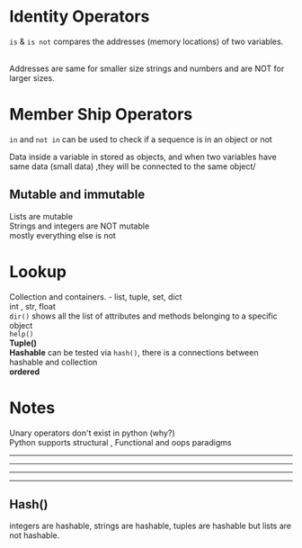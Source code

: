 # Identity Operators

`is` & `is not` compares the addresses (memory locations) of two variables.

<br> Addresses are same for smaller size strings and numbers
and are NOT for larger sizes.
# Member Ship Operators
`in` and `not in` can be used to check if a sequence is in an object or not

Data inside a variable in stored as objects, and when two variables have same data (small data) ,they will be connected to the same object/
## Mutable and immutable 
Lists are mutable <br>
Strings and integers are  NOT mutable <br>
mostly everything else is not <br>

# Lookup
Collection and containers. - list, tuple, set, dict <br>
int , str, float
<br> `dir()` shows all the list of attributes and methods belonging to a specific object <br>
`help()` <br>
**Tuple()** <br>
**Hashable** can be tested via `hash()`, there is a connections between hashable and collection <br>
**ordered**

# Notes
Unary operators don't exist in python (why?) <br>
Python supports structural , Functional and oops paradigms <br>

---



---


---


---

## Hash()
integers are hashable, strings are hashable, tuples are hashable but lists are not hashable.
